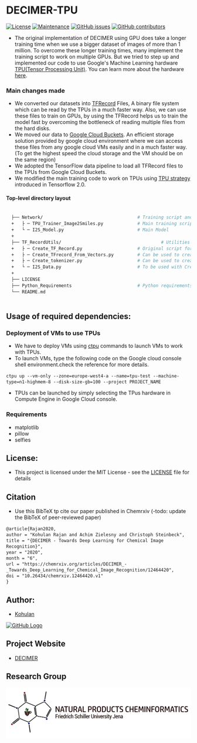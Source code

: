 # DECIMER-TPU
[![License](https://img.shields.io/badge/License-MIT%202.0-blue.svg)](https://opensource.org/licenses/MIT)
[![Maintenance](https://img.shields.io/badge/Maintained%3F-yes-blue.svg)](https://GitHub.com/Kohulan/DECIMER-TPU/graphs/commit-activity)
[![GitHub issues](https://img.shields.io/github/issues/Kohulan/DECIMER-TPU.svg)](https://GitHub.com/Kohulan/DECIMER-TPU/issues/)
[![GitHub contributors](https://img.shields.io/github/contributors/Kohulan/DECIMER-TPU.svg)](https://GitHub.com/Kohulan/DECIMER-TPU/graphs/contributors/)

- The original implementation of DECIMER using GPU does take a longer training time when we use a bigger dataset of images of more than 1 million. To overcome these longer training times, many implement the training script to work on multiple GPUs. But we tried to step up and implemented our code to use Google's Machine Learning hardware [TPU(Tensor Processing Unit)](https://en.wikipedia.org/wiki/Tensor_Processing_Unit). You can learn more about the hardware [here](https://en.wikipedia.org/wiki/Tensor_Processing_Unit).

### Main changes made

 - We converted our datasets into [TFRecord](https://www.tensorflow.org/tutorials/load_data/tfrecord) Files, A binary file system which can be read by the TPUs in a much faster way. Also, we can use these files to train on GPUs, by using the TFRecord helps us to train the model fast by overcoming the bottleneck of reading multiple files from the hard disks.
 - We moved our data to [Google Cloud Buckets](https://cloud.google.com/storage/docs/json_api/v1/buckets). An efficient storage solution provided by google cloud environment where we can access these files from any google cloud VMs easily and in a much faster way. (To get the highest speed the cloud storage and the VM should be on the same region)
 - We adopted the TensorFlow data pipeline to load all TFRecord files to the TPUs from Google Cloud Buckets.
 - We modified the main training code to work on TPUs using [TPU strategy](https://www.tensorflow.org/api_docs/python/tf/distribute/TPUStrategy) introduced in Tensorflow 2.0.

#### Top-level directory layout
```bash

  ├── Network/                                    # Training script and the model
  +   ├ ─ TPU_Trainer_Image2Smiles.py             # Main training script - We can modify this according to our hardware
  +   └ ─ I2S_Model.py                            # Main Model
  +    
  ├── TF_RecordUtils/                                      # Utilities used to generate the data
  +   ├ ─ Create_TF_Record.py                     # Original script for creating TFRecords
  +   ├ ─ Create_TFrecord_From_Vectors.py         # Can be used to create multiple TFRecords same time
  +   ├ ─ Create_tokenizer.py                     # Can be used to create the tokenizer and the multiple path files which can be later used in creating TfRecords and Evaluation.
  +   └ ─ I2S_Data.py                             # To be used with Create_TF_Records.py
  + 
  ├── LICENSE
  ├── Python_Requirements                         # Python requirements needed to run the scripts without error
  └── README.md
  
  ```

## Usage of required dependencies:

### Deployment of VMs to use TPUs
- We have to deploy VMs using [ctpu](https://cloud.google.com/tpu/docs/ctpu-reference) commands to launch VMs to work with TPUs.
- To launch VMs, type the following code on the Google cloud console shell environment.check the reference for more details.
```
ctpu up --vm-only --zone=europe-west4-a --name=tpu-test --machine-type=n1-highmem-8 --disk-size-gb=100 --project PROJECT_NAME
```
- TPUs can be launched by simply selecting the TPus hardware in Compute Engine in Google Cloud console.

### Requirements
  - matplotlib
  - pillow
  - selfies
  
## License:
- This project is licensed under the MIT License - see the [LICENSE](https://github.com/Kohulan/Decimer-Python/blob/master/LICENSE) file for details

## Citation
- Use this BibTeX tp cite our paper published in Chemrxiv (-todo: update the BibTeX of peer-reviewed paper)
```
@article{Rajan2020,
author = "Kohulan Rajan and Achim Zielesny and Christoph Steinbeck",
title = "{DECIMER - Towards Deep Learning for Chemical Image Recognition}",
year = "2020",
month = "6",
url = "https://chemrxiv.org/articles/DECIMER_-_Towards_Deep_Learning_for_Chemical_Image_Recognition/12464420",
doi = "10.26434/chemrxiv.12464420.v1"
}
```

## Author:
- [Kohulan](github.com/Kohulan)

[![GitHub Logo](https://github.com/Kohulan/DECIMER-Image-to-SMILES/raw/master/assets/DECIMER.gif)](https://kohulan.github.io/Decimer-Official-Site/)

## Project Website
- [DECIMER](https://kohulan.github.io/Decimer-Official-Site/)

## Research Group
[![GitHub Logo](https://github.com/Kohulan/DECIMER-Image-to-SMILES/blob/master/assets/CheminfGit.png)](https://cheminf.uni-jena.de)

